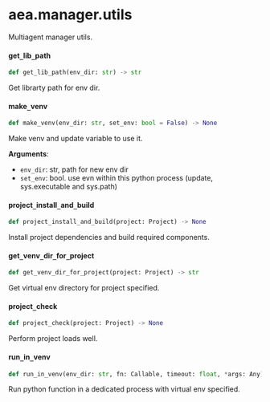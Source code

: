 <a id="aea.manager.utils"></a>

# aea.manager.utils

Multiagent manager utils.

<a id="aea.manager.utils.get_lib_path"></a>

#### get`_`lib`_`path

```python
def get_lib_path(env_dir: str) -> str
```

Get librarty path for env dir.

<a id="aea.manager.utils.make_venv"></a>

#### make`_`venv

```python
def make_venv(env_dir: str, set_env: bool = False) -> None
```

Make venv and update variable to use it.

**Arguments**:

- `env_dir`: str, path for new env dir
- `set_env`: bool. use evn within this python process (update, sys.executable and sys.path)

<a id="aea.manager.utils.project_install_and_build"></a>

#### project`_`install`_`and`_`build

```python
def project_install_and_build(project: Project) -> None
```

Install project dependencies and build required components.

<a id="aea.manager.utils.get_venv_dir_for_project"></a>

#### get`_`venv`_`dir`_`for`_`project

```python
def get_venv_dir_for_project(project: Project) -> str
```

Get virtual env directory for project specified.

<a id="aea.manager.utils.project_check"></a>

#### project`_`check

```python
def project_check(project: Project) -> None
```

Perform project loads well.

<a id="aea.manager.utils.run_in_venv"></a>

#### run`_`in`_`venv

```python
def run_in_venv(env_dir: str, fn: Callable, timeout: float, *args: Any) -> Any
```

Run python function in a dedicated process with virtual env specified.

